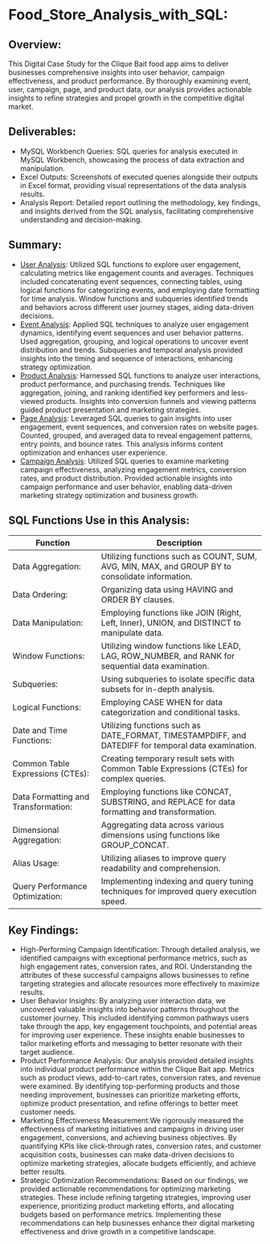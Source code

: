 # Food_Store_Analysis_with_SQL:
## Overview:
This Digital Case Study for the Clique Bait food app aims to deliver businesses comprehensive insights into user behavior, campaign effectiveness, and product performance. By thoroughly examining event, user, campaign, page, and product data, our analysis provides actionable insights to refine strategies and propel growth in the competitive digital market.
## Deliverables:
- MySQL Workbench Queries: SQL queries for analysis executed in MySQL Workbench, showcasing the process of data extraction and manipulation.
- Excel Outputs: Screenshots of executed queries alongside their outputs in Excel format, providing visual representations of the data analysis results.
- Analysis Report: Detailed report outlining the methodology, key findings, and insights derived from the SQL analysis, facilitating comprehensive understanding and decision-making.
## Summary:
- [User Analysis](https://github.com/DA-Atharv/Food_Store_Analysis_with_SQL/tree/main/USER%20ANALYSIS): Utilized SQL functions to explore user engagement, calculating metrics like engagement counts and averages. Techniques included concatenating event sequences, connecting tables, using logical functions for categorizing events, and employing date formatting for time analysis. Window functions and subqueries identified trends and behaviors across different user journey stages, aiding data-driven decisions.
- [Event Analysis](https://github.com/DA-Atharv/Food_Store_Analysis_with_SQL/tree/main/EVENT%20ANALYSIS): Applied SQL techniques to analyze user engagement dynamics, identifying event sequences and user behavior patterns. Used aggregation, grouping, and logical operations to uncover event distribution and trends. Subqueries and temporal analysis provided insights into the timing and sequence of interactions, enhancing strategy optimization.
- [Product Analysis](https://github.com/DA-Atharv/Food_Store_Analysis_with_SQL/tree/main/PRODUCT%20ANALYSIS): Harnessed SQL functions to analyze user interactions, product performance, and purchasing trends. Techniques like aggregation, joining, and ranking identified key performers and less-viewed products. Insights into conversion funnels and viewing patterns guided product presentation and marketing strategies.
- [Page Analysis](https://github.com/DA-Atharv/Food_Store_Analysis_with_SQL/tree/main/PAGE%20ANALYSIS): Leveraged SQL queries to gain insights into user engagement, event sequences, and conversion rates on website pages. Counted, grouped, and averaged data to reveal engagement patterns, entry points, and bounce rates. This analysis informs content optimization and enhances user experience.
- [Campaign Analysis](https://github.com/DA-Atharv/Food_Store_Analysis_with_SQL/tree/main/CAMPAIGN%20ANALYSIS): Utilized SQL queries to examine marketing campaign effectiveness, analyzing engagement metrics, conversion rates, and product distribution. Provided actionable insights into campaign performance and user behavior, enabling data-driven marketing strategy optimization and business growth.

## SQL Functions Use in this Analysis:
| Function                              | Description                                                                                   |
|---------------------------------------|-----------------------------------------------------------------------------------------------|
| Data Aggregation:                      | Utilizing functions such as COUNT, SUM, AVG, MIN, MAX, and GROUP BY to consolidate information.        |
| Data Ordering:                        | Organizing data using HAVING and ORDER BY clauses.      |
| Data Manipulation:                     | Employing functions like JOIN (Right, Left, Inner), UNION, and DISTINCT to manipulate data. |
| Window Functions:                      | Utilizing window functions like LEAD, LAG, ROW_NUMBER, and RANK for sequential data examination. |
| Subqueries:                            | Using subqueries to isolate specific data subsets for in-depth analysis.           |
| Logical Functions:                     | Employing CASE WHEN for data categorization and conditional tasks. |
| Date and Time Functions:               | Utilizing functions such as DATE_FORMAT, TIMESTAMPDIFF, and DATEDIFF for temporal data examination. |
| Common Table Expressions (CTEs):      | Creating temporary result sets with Common Table Expressions (CTEs) for complex queries. |
| Data Formatting and Transformation:   | Employing functions like CONCAT, SUBSTRING, and REPLACE for data formatting and transformation. |
| Dimensional Aggregation:              | Aggregating data across various dimensions using functions like GROUP_CONCAT. |
| Alias Usage:                           | Utilizing aliases to improve query readability and comprehension.            |
| Query Performance Optimization:       | Implementing indexing and query tuning techniques for improved query execution speed. |

## Key Findings:
- High-Performing Campaign Identification: Through detailed analysis, we identified campaigns with exceptional performance metrics, such as high engagement rates, conversion rates, and ROI. Understanding the attributes of these successful campaigns allows businesses to refine targeting strategies and allocate resources more effectively to maximize results.
- User Behavior Insights: By analyzing user interaction data, we uncovered valuable insights into behavior patterns throughout the customer journey. This included identifying common pathways users take through the app, key engagement touchpoints, and potential areas for improving user experience. These insights enable businesses to tailor marketing efforts and messaging to better resonate with their target audience.
- Product Performance Analysis: Our analysis provided detailed insights into individual product performance within the Clique Bait app. Metrics such as product views, add-to-cart rates, conversion rates, and revenue were examined. By identifying top-performing products and those needing improvement, businesses can prioritize marketing efforts, optimize product presentation, and refine offerings to better meet customer needs.
- Marketing Effectiveness Measurement:We rigorously measured the effectiveness of marketing initiatives and campaigns in driving user engagement, conversions, and achieving business objectives. By quantifying KPIs like click-through rates, conversion rates, and customer acquisition costs, businesses can make data-driven decisions to optimize marketing strategies, allocate budgets efficiently, and achieve better results.
- Strategic Optimization Recommendations: Based on our findings, we provided actionable recommendations for optimizing marketing strategies. These include refining targeting strategies, improving user experience, prioritizing product marketing efforts, and allocating budgets based on performance metrics. Implementing these recommendations can help businesses enhance their digital marketing effectiveness and drive growth in a competitive landscape.
